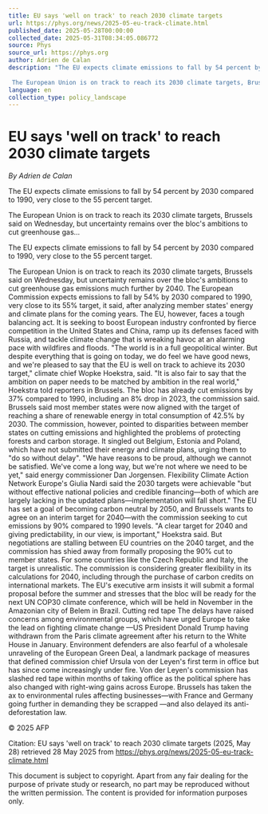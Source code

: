 ```yaml
---
title: EU says 'well on track' to reach 2030 climate targets
url: https://phys.org/news/2025-05-eu-track-climate.html
published_date: 2025-05-28T00:00:00
collected_date: 2025-05-31T08:34:05.086772
source: Phys
source_url: https://phys.org
author: Adrien de Calan
description: "The EU expects climate emissions to fall by 54 percent by 2030 compared to 1990, very close to the 55 percent target.
 
 The European Union is on track to reach its 2030 climate targets, Brussels said on Wednesday, but uncertainty remains over the bloc's ambitions to cut greenhouse gas..."
language: en
collection_type: policy_landscape
---
```


# EU says 'well on track' to reach 2030 climate targets

*By Adrien de Calan*

The EU expects climate emissions to fall by 54 percent by 2030 compared to 1990, very close to the 55 percent target.
 
 The European Union is on track to reach its 2030 climate targets, Brussels said on Wednesday, but uncertainty remains over the bloc's ambitions to cut greenhouse gas...

The EU expects climate emissions to fall by 54 percent by 2030 compared to 1990, very close to the 55 percent target.
 
 The European Union is on track to reach its 2030 climate targets, Brussels said on Wednesday, but uncertainty remains over the bloc's ambitions to cut greenhouse gas emissions much further by 2040. 
 The European Commission expects emissions to fall by 54% by 2030 compared to 1990, very close to its 55% target, it said, after analyzing member states' energy and climate plans for the coming years. 
 The EU, however, faces a tough balancing act. 
 It is seeking to boost European industry confronted by fierce competition in the United States and China, ramp up its defenses faced with Russia, and tackle climate change that is wreaking havoc at an alarming pace with wildfires and floods. 
 "The world is in a full geopolitical winter. But despite everything that is going on today, we do feel we have good news, and we're pleased to say that the EU is well on track to achieve its 2030 target," climate chief Wopke Hoekstra, said. 
 "It is also fair to say that the ambition on paper needs to be matched by ambition in the real world," Hoekstra told reporters in Brussels. 
 The bloc has already cut emissions by 37% compared to 1990, including an 8% drop in 2023, the commission said. 
 Brussels said most member states were now aligned with the target of reaching a share of renewable energy in total consumption of 42.5% by 2030. 
 The commission, however, pointed to disparities between member states on cutting emissions and highlighted the problems of protecting forests and carbon storage. 
 It singled out Belgium, Estonia and Poland, which have not submitted their energy and climate plans, urging them to "do so without delay". 
 "We have reasons to be proud, although we cannot be satisfied. We've come a long way, but we're not where we need to be yet," said energy commissioner Dan Jorgensen. 
 Flexibility 
 Climate Action Network Europe's Giulia Nardi said the 2030 targets were achievable "but without effective national policies and credible financing—both of which are largely lacking in the updated plans—implementation will fall short." 
 The EU has set a goal of becoming carbon neutral by 2050, and Brussels wants to agree on an interim target for 2040—with the commission seeking to cut emissions by 90% compared to 1990 levels. 
 "A clear target for 2040 and giving predictability, in our view, is important," Hoekstra said. 
 But negotiations are stalling between EU countries on the 2040 target, and the commission has shied away from formally proposing the 90% cut to member states. 
 For some countries like the Czech Republic and Italy, the target is unrealistic. 
 The commission is considering greater flexibility in its calculations for 2040, including through the purchase of carbon credits on international markets. 
 The EU's executive arm insists it will submit a formal proposal before the summer and stresses that the bloc will be ready for the next UN COP30 climate conference, which will be held in November in the Amazonian city of Belem in Brazil. 
 Cutting red tape 
 The delays have raised concerns among environmental groups, which have urged Europe to take the lead on fighting climate change —US President Donald Trump having withdrawn from the Paris climate agreement after his return to the White House in January. 
 Environment defenders are also fearful of a wholesale unraveling of the European Green Deal, a landmark package of measures that defined commission chief Ursula von der Leyen's first term in office but has since come increasingly under fire. 
 Von der Leyen's commission has slashed red tape within months of taking office as the political sphere has also changed with right-wing gains across Europe. 
 Brussels has taken the ax to environmental rules affecting businesses—with France and Germany going further in demanding they be scrapped —and also delayed its anti-deforestation law. 
 
© 2025 AFP

Citation:
EU says 'well on track' to reach 2030 climate targets (2025, May 28)
retrieved 28 May 2025
from https://phys.org/news/2025-05-eu-track-climate.html

This document is subject to copyright. Apart from any fair dealing for the purpose of private study or research, no
part may be reproduced without the written permission. The content is provided for information purposes only.